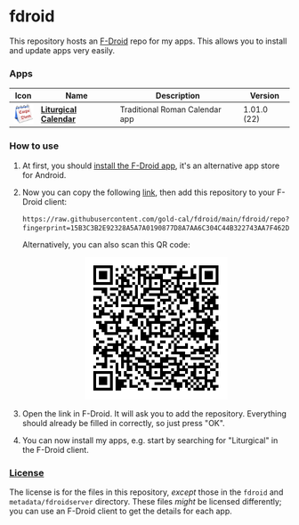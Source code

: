 # fdroid
This repository hosts an [F-Droid](https://f-droid.org/) repo for my apps. This allows you to install and update apps very easily.

### Apps

<!-- This table is auto-generated. Do not edit -->
| Icon | Name | Description | Version |
| --- | --- | --- | --- |
| <a href="https://github.com/gold-cal/liturgical-calendar"><img src="fdroid/repo/com.liturgical.calendar/en-US/icon.png" alt="Liturgical Calendar icon" width="36px" height="36px"></a> | [**Liturgical Calendar**](https://github.com/gold-cal/liturgical-calendar) | Traditional Roman Calendar app | 1.01.0 (22) |
<!-- end apps table -->

### How to use
1. At first, you should [install the F-Droid app](https://f-droid.org/), it's an alternative app store for Android.
2. Now you can copy the following [link](https://raw.githubusercontent.com/gold-cal/fdroid/main/fdroid/repo?fingerprint=15B3C3B2E92328A5A7A0190877D8A7AA6C304C44B322743AA7F462D0C51949A9), then add this repository to your F-Droid client:

    ```
    https://raw.githubusercontent.com/gold-cal/fdroid/main/fdroid/repo?fingerprint=15B3C3B2E92328A5A7A0190877D8A7AA6C304C44B322743AA7F462D0C51949A9
    ```

    Alternatively, you can also scan this QR code:

    <p align="center">
      <img src="qr_code.png?raw=true" alt="F-Droid repo QR code"/>
    </p>

3. Open the link in F-Droid. It will ask you to add the repository. Everything should already be filled in correctly, so just press "OK".
4. You can now install my apps, e.g. start by searching for "Liturgical" in the F-Droid client.

### [License](LICENSE)
The license is for the files in this repository, *except* those in the `fdroid` and `metadata/fdroidserver` directory. These files *might* be licensed differently; you can use an F-Droid client to get the details for each app.
